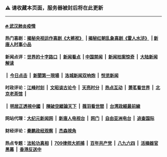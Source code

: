 ### ⚠️ 请收藏本页面，服务器被封后将在此更新

---

#### [🔥 武汉肺炎疫情](http://138.68.7.223:10000/videos/corona/)

#### 热门喜剧：[揭秘央视运作喜剧《大裤衩》](http://138.68.7.223:10000/videos/res/big-shorts/) &nbsp;|&nbsp;[揭秘红朝乱象喜剧《雷人水浒》](http://138.68.7.223:10000/videos/res/OutlawsOfMarsh/) &nbsp;|&nbsp;[新唐人时事小品](http://138.68.7.223:10000/videos/res/comedy/)

#### 新闻点评：[世界的十字路口](http://138.68.7.223:81/tanghao/) &nbsp;|&nbsp; [新闻看点](http://138.68.7.223:81/news-insight/) &nbsp;|&nbsp;[中国禁闻](http://138.68.7.223:81/ntdtv-news/) &nbsp;|&nbsp; [新闻拍案惊奇](http://138.68.7.223:81/dayu/) &nbsp;|&nbsp; [大陆新闻解读](http://138.68.7.223:81/ntdtv-comedy/)
####   &nbsp;|&nbsp;  [今日点击](http://138.68.7.223:81/news-click/)  &nbsp;|&nbsp; [新聞第一現場](http://138.68.7.223:81/primary-scene/) &nbsp;|&nbsp; [洛城新闻双响炮](http://138.68.7.223:81/la-news/) &nbsp;|&nbsp; [悦览新闻](http://138.68.7.223:81/dingyue/)

#### 时政评论：[江峰时刻](http://138.68.7.223:81/today-in-history/) &nbsp;|&nbsp; [文昭谈古论今](http://138.68.7.223:81/wenzhao/) &nbsp;|&nbsp; [天亮时分](http://138.68.7.223:81/tianliang/) &nbsp;|&nbsp; [热点互动](http://138.68.7.223:81/ntdtv-rdhd/) &nbsp;|&nbsp; [萧茗看世界](http://138.68.7.223:81/simonegao/) &nbsp;|&nbsp; [北京老茶馆](http://138.68.7.223:81/teahouse/)  &nbsp;|&nbsp;  
####   &nbsp;|&nbsp;  [明居正透視中國](http://138.68.7.223:81/decoding-china/)  &nbsp;|&nbsp; [陳破空縱論天下](http://138.68.7.223:81/pokong/)  &nbsp;|&nbsp; [薇羽看世間](http://138.68.7.223:81/weiyu/)  &nbsp;|&nbsp; [台湾政經最前線](http://138.68.7.223:81/taiwan/)   

#### 网站代理：[大纪元新闻网](http://138.68.7.223:10080/gb/) &nbsp;|&nbsp; [新唐人电视台](http://138.68.7.223:8808/gb/) &nbsp;|&nbsp; [网门](http://138.68.7.223:11000/) &nbsp;|&nbsp; [自由亚洲电台](http://138.68.7.223:9800/mandarin/) &nbsp;|&nbsp; [追查国际](http://138.68.7.223:10010/)

#### 财经评论：[秦鹏政经观察](http://138.68.7.223:81/qinpeng/) &nbsp;|&nbsp; [杰森視角 ](http://138.68.7.223:81/jason/)

#### 热点专题：[法轮功真相](http://138.68.7.223:10000/videos/truth.html) &nbsp;|&nbsp; [709律师大抓捕](http://138.68.7.223:10000/videos/709/) &nbsp;|&nbsp; [百年共产党](http://138.68.7.223:10000/videos/ccp.html) &nbsp;|&nbsp; [八九六四](http://138.68.7.223:10000/videos/88/)  &nbsp;|&nbsp; [活摘器官黑幕](http://138.68.7.223:10000/videos/res/Organs/)  &nbsp;|&nbsp; [香港反送中](http://138.68.7.223:10000/videos/res/hk/) 

<img src='http://gfw-breaker.win/links.md' width='0px' height='0px'/>
